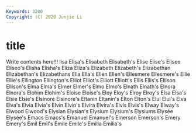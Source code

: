 ```yaml
---
Keywords: 3200
Copyright: (C) 2020 Junjie Li
---
```


# title

Write contents here!!!
lisa 
Elisa's 
Elisabeth 
Elisabeth's
Elise 
Elise's 
Eliseo 
Eliseo's 
Elisha 
Elisha's 
Eliza 
Eliza's 
Elizabeth 
Elizabeth's
Elizabethan 
Elizabethan's 
Elizabethans 
Ella 
Ella's 
Ellen 
Ellen's 
Ellesmere 
Ellesmere's 
Ellie
Ellie's 
Ellington 
Ellington's 
Elliot 
Elliot's 
Elliott 
Elliott's 
Ellis 
Ellis's 
Ellison
Ellison's 
Elma 
Elma's 
Elmer 
Elmer's 
Elmo 
Elmo's 
Elnath 
Elnath's 
Elnora
Elnora's 
Elohim 
Elohim's 
Eloise 
Eloise's 
Eloy 
Eloy's 
Elroy 
Elroy's 
Elsa
Elsa's 
Elsie 
Elsie's 
Elsinore 
Elsinore's 
Eltanin 
Eltanin's 
Elton 
Elton's 
Elul
Elul's 
Elva 
Elva's 
Elvia 
Elvia's 
Elvin 
Elvin's 
Elvira 
Elvira's 
Elvis
Elvis's 
Elway 
Elway's 
Elwood 
Elwood's 
Elysian 
Elysian's 
Elysium 
Elysium's 
Elysiums
Elysée 
Elysée's 
Emacs 
Emacs's 
Emanuel 
Emanuel's 
Emerson 
Emerson's 
Emery 
Emery's
Emil 
Emil's 
Emile 
Emile's 
Emilia 
Emilia's 
